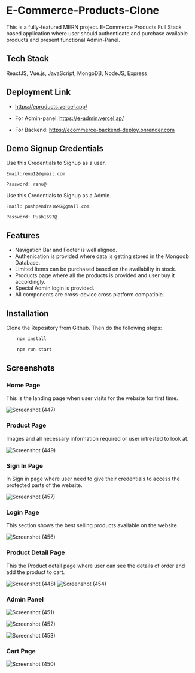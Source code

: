 # E-Commerce-Products-Clone

This is a fully-featured MERN project. E-Commerce Products Full Stack based application where user should authenticate and purchase available products and present functional Admin-Panel.

## Tech Stack

ReactJS, Vue.js, JavaScript, MongoDB, NodeJS, Express


## Deployment Link
   - https://eproducts.vercel.app/

   - For Admin-panel: https://e-admin.vercel.ap/
     
   - For Backend: https://ecommerce-backend-deploy.onrender.com

## Demo Signup Credentials
Use this Credentials to Signup as a user.

``Email:renu12@gmail.com``

``Password: renu@``

Use this Credentials to Signup as a Admin.

``Email: pushpendra1697@gmail.com``

``Password: Push1697@``
## Features

- Navigation Bar and Footer is well aligned.
- Authenication is provided where data is getting stored in the Mongodb Database.
- Limited Items can be purchased based on the availabilty in stock.
- Products page where all the products is provided and user buy it accordingly.
- Special Admin login is provided.
- All components are cross-device cross platform compatible.

## Installation

Clone the Repository from Github. Then do the following steps:

```bash
    npm install

    npm run start
```
    
## Screenshots

 ### Home Page
 This is the landing page when user visits for the website for first time.

![Screenshot (447)](https://github.com/Pushpendra-1697/E-Commerce-Products-Clone/assets/104748364/121d9c61-efc4-4a28-bc09-6bddf9fd94f8)


 ### Product Page
Images and all necessary information required or user intrested to look at.

![Screenshot (449)](https://github.com/Pushpendra-1697/E-Commerce-Products-Clone/assets/104748364/d431bf4f-2495-464b-9693-0febb6ef4571)


 ### Sign In Page
 In Sign in page where user need to give their credentials to access the protected parts of the website.
 
![Screenshot (457)](https://github.com/Pushpendra-1697/E-Commerce-Products-Clone/assets/104748364/ce578779-d6d4-4881-ad42-3b52a04b6f79)



  ### Login Page
 This section shows the best selling products available on the website.
 

![Screenshot (456)](https://github.com/Pushpendra-1697/E-Commerce-Products-Clone/assets/104748364/4dcc3057-c09b-406b-b808-3dc6045387d5)


 ### Product Detail Page
 This the Product detail page where user can see the details of order and add the product to cart.

![Screenshot (448)](https://github.com/Pushpendra-1697/E-Commerce-Products-Clone/assets/104748364/f497a469-26f1-42ab-824d-7f8718cc15f2)
![Screenshot (454)](https://github.com/Pushpendra-1697/E-Commerce-Products-Clone/assets/104748364/7446690e-51e5-4d4a-b843-804ff06cca4e)


 ### Admin Panel

![Screenshot (451)](https://github.com/Pushpendra-1697/E-Commerce-Products-Clone/assets/104748364/3092bbc7-a9b6-484f-ac3b-8771373f50b4)

![Screenshot (452)](https://github.com/Pushpendra-1697/E-Commerce-Products-Clone/assets/104748364/f95033b2-89d9-45bd-bbbd-df32baecc5d6)


![Screenshot (453)](https://github.com/Pushpendra-1697/E-Commerce-Products-Clone/assets/104748364/b6e6ca52-cd9a-4c91-b39e-94e3e4f8d2eb)

 ### Cart Page
![Screenshot (450)](https://github.com/Pushpendra-1697/E-Commerce-Products-Clone/assets/104748364/eb7c394d-8ac9-46f7-851a-c980c90bd438)




